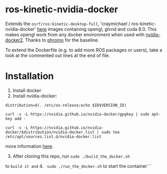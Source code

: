 # ros-kinetic-nvidia-docker
Extends the `osrf/ros:kinetic-desktop-full`, 'craymichael /
ros-kinetic-nvidia-docker' [here](https://github.com/craymichael/ros-kinetic-nvidia-docker) images containing opengl, glvnd and cuda 8.0. This makes opengl work from any docker environment when used with
[nvidia-docker2](https://github.com/NVIDIA/nvidia-docker). Thanks to
[phromo](https://github.com/phromo/ros-indigo-desktop-full-nvidia) for the
baseline. 

To extend the Dockerfile (e.g. to add more ROS packages or users), take a
look at the commented out lines at the end of file.

# Installation
1. Install docker
2. Install nvidia-docker:

 ```distribution=$(. /etc/os-release;echo $ID$VERSION_ID)```

 ```curl -s -L https://nvidia.github.io/nvidia-docker/gpgkey | sudo apt-key add -```
 
 ```curl -s -L https://nvidia.github.io/nvidia-docker/$distribution/nvidia-docker.list | sudo tee /etc/apt/sources.list.d/nvidia-docker.list``` 

more information [here](https://github.com/NVIDIA/nvidia-docker).

3. After cloning this repo, run
```sudo ./build_the_docker.sh``` 

to 
```build it and```
4. ``` sudo ./run_the_docker.sh```
to start the container```
